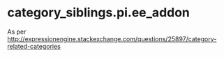 category_siblings.pi.ee_addon
=============================

As per http://expressionengine.stackexchange.com/questions/25897/category-related-categories
